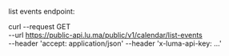 list events endpoint:

curl --request GET \
     --url https://public-api.lu.ma/public/v1/calendar/list-events \
     --header 'accept: application/json'
     --header 'x-luma-api-key: ...'
